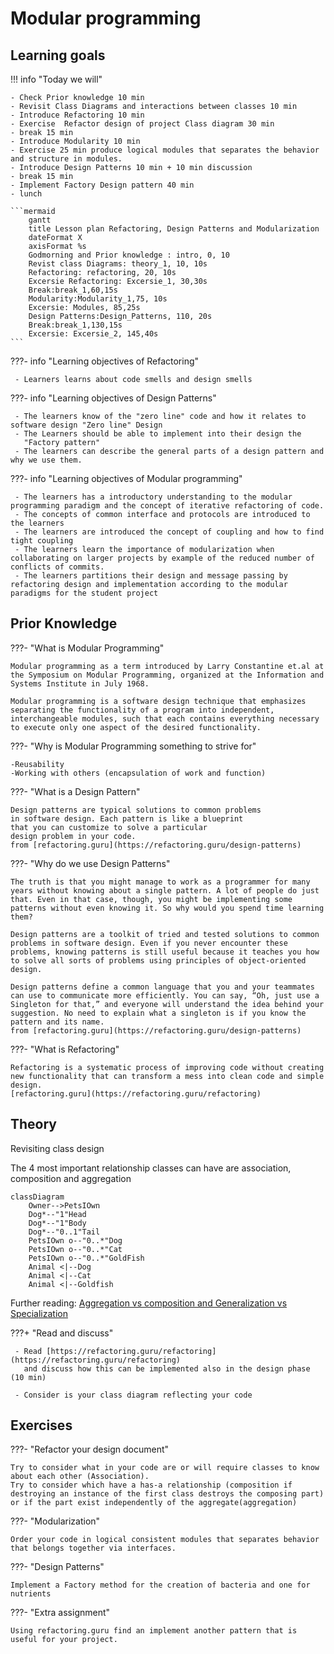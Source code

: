 # Modular programming

## Learning goals

!!! info "Today we will"
    
    - Check Prior knowledge 10 min
    - Revisit Class Diagrams and interactions between classes 10 min
    - Introduce Refactoring 10 min
    - Exercise  Refactor design of project Class diagram 30 min
    - break 15 min
    - Introduce Modularity 10 min 
    - Exercise 25 min produce logical modules that separates the behavior and structure in modules. 
    - Introduce Design Patterns 10 min + 10 min discussion
    - break 15 min
    - Implement Factory Design pattern 40 min
    - lunch
    
    ```mermaid
        gantt
        title Lesson plan Refactoring, Design Patterns and Modularization
        dateFormat X
        axisFormat %s
        Godmorning and Prior knowledge : intro, 0, 10
        Revist class Diagrams: theory_1, 10, 10s
        Refactoring: refactoring, 20, 10s
        Excersie Refactoring: Excersie_1, 30,30s
        Break:break_1,60,15s
        Modularity:Modularity_1,75, 10s
        Excersie: Modules, 85,25s
        Design Patterns:Design_Patterns, 110, 20s
        Break:break_1,130,15s
        Excersie: Excersie_2, 145,40s
    ```

???- info "Learning objectives of Refactoring"

     - Learners learns about code smells and design smells

???- info "Learning objectives of Design Patterns"

     - The learners know of the "zero line" code and how it relates to software design "Zero line" Design
     - The Learners should be able to implement into their design the 
       "Factory pattern"
     - The learners can describe the general parts of a design pattern and why we use them.

???- info "Learning objectives of Modular programming"

     - The learners has a introductory understanding to the modular programming paradigm and the concept of iterative refactoring of code. 
     - The concepts of common interface and protocols are introduced to the learners
     - The learners are introduced the concept of coupling and how to find tight coupling
     - The learners learn the importance of modularization when collaborating on larger projects by example of the reduced number of conflicts of commits.
     - The learners partitions their design and message passing by refactoring design and implementation according to the modular paradigms for the student project

## Prior Knowledge

???- "What is Modular Programming"

    Modular programming as a term introduced by Larry Constantine et.al at the Symposium on Modular Programming, organized at the Information and Systems Institute in July 1968.
    
    Modular programming is a software design technique that emphasizes separating the functionality of a program into independent, interchangeable modules, such that each contains everything necessary to execute only one aspect of the desired functionality. 


???- "Why is Modular Programming something to strive for"

    -Reusability 
    -Working with others (encapsulation of work and function)
    
???- "What is a Design Pattern"

    Design patterns are typical solutions to common problems
    in software design. Each pattern is like a blueprint
    that you can customize to solve a particular
    design problem in your code.
    from [refactoring.guru](https://refactoring.guru/design-patterns) 

???- "Why do we use Design Patterns"

    The truth is that you might manage to work as a programmer for many years without knowing about a single pattern. A lot of people do just that. Even in that case, though, you might be implementing some patterns without even knowing it. So why would you spend time learning them?

    Design patterns are a toolkit of tried and tested solutions to common problems in software design. Even if you never encounter these problems, knowing patterns is still useful because it teaches you how to solve all sorts of problems using principles of object-oriented design.

    Design patterns define a common language that you and your teammates can use to communicate more efficiently. You can say, “Oh, just use a Singleton for that,” and everyone will understand the idea behind your suggestion. No need to explain what a singleton is if you know the pattern and its name.
    from [refactoring.guru](https://refactoring.guru/design-patterns)

???- "What is Refactoring"
    
    Refactoring is a systematic process of improving code without creating new functionality that can transform a mess into clean code and simple design.
    [refactoring.guru](https://refactoring.guru/refactoring) 


## Theory
Revisiting class design

The 4 most important relationship classes can have
are association, composition and aggregation
```mermaid
classDiagram 
    Owner-->PetsIOwn
    Dog*--"1"Head
    Dog*--"1"Body
    Dog*--"0..1"Tail
    PetsIOwn o--"0..*"Dog
    PetsIOwn o--"0..*"Cat
    PetsIOwn o--"0..*"GoldFish
    Animal <|--Dog
    Animal <|--Cat
    Animal <|--Goldfish
```

Further reading:
[Aggregation vs composition and Generalization vs Specialization](https://www.visual-paradigm.com/guide/uml-unified-modeling-language/uml-aggregation-vs-composition/)


???+ "Read and discuss" 

     - Read [https://refactoring.guru/refactoring](https://refactoring.guru/refactoring)
       and discuss how this can be implemented also in the design phase (10 min)

     - Consider is your class diagram reflecting your code

## Exercises

???- "Refactor your design document"
    
    Try to consider what in your code are or will require classes to know about each other (Association).
    Try to consider which have a has-a relationship (composition if destroying an instance of the first class destroys the composing part) or if the part exist independently of the aggregate(aggregation)

???- "Modularization"
    
    Order your code in logical consistent modules that separates behavior that belongs together via interfaces.

???- "Design Patterns"
    
    Implement a Factory method for the creation of bacteria and one for nutrients

???- "Extra assignment" 
    
    Using refactoring.guru find an implement another pattern that is useful for your project.
